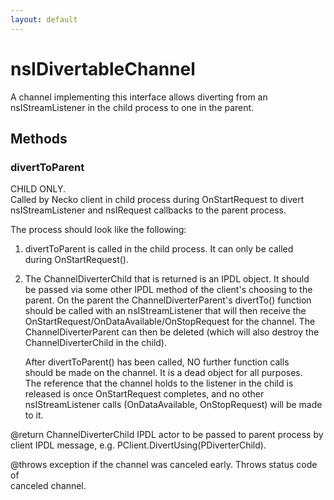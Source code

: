 ```yaml
---
layout: default
---
```


# nsIDivertableChannel #
  
A channel implementing this interface allows diverting from an  
nsIStreamListener in the child process to one in the parent.  
  

## Methods ##

### divertToParent ###
  
CHILD ONLY.  
Called by Necko client in child process during OnStartRequest to divert  
nsIStreamListener and nsIRequest callbacks to the parent process.  
  
The process should look like the following:  
  
1) divertToParent is called in the child process.  It can only be called  
   during OnStartRequest().  
  
2) The ChannelDiverterChild that is returned is an IPDL object. It should  
   be passed via some other IPDL method of the client's choosing to the  
   parent.  On the parent the ChannelDiverterParent's divertTo() function  
   should be called with an nsIStreamListener that will then receive the  
   OnStartRequest/OnDataAvailable/OnStopRequest for the channel.  The  
   ChannelDiverterParent can then be deleted (which will also destroy the  
   ChannelDiverterChild in the child).  
  
   After divertToParent() has been called, NO further function calls  
   should be made on the channel.  It is a dead object for all purposes.  
   The reference that the channel holds to the listener in the child is  
   released is once OnStartRequest completes, and no other  
   nsIStreamListener calls (OnDataAvailable, OnStopRequest) will be made  
   to it.  
  
@return ChannelDiverterChild IPDL actor to be passed to parent process by  
        client IPDL message, e.g. PClient.DivertUsing(PDiverterChild).  
  
@throws exception if the channel was canceled early. Throws status code of  
        canceled channel.  
  
